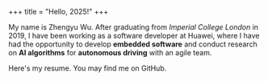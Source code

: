+++
title = "Hello, 2025!"
+++

My name is Zhengyu Wu. After graduating from *Imperial College London* in 2019, I have been working as a software developer at Huawei, where I have had the opportunity to develop **embedded software** and conduct research on **AI algorithms** for **autonomous driving** with an agile team.

Here's my resume. You may find me on GitHub.
